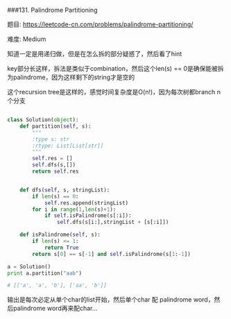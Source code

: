 ###131. Palindrome Partitioning

题目:
<https://leetcode-cn.com/problems/palindrome-partitioning/>


难度:
Medium

知道一定是用递归做，但是在怎么拆的部分疑惑了，然后看了hint

key部分长这样，拆法是类似于combination，然后这个len(s) == 0是确保能被拆为palindrome，因为这样剩下的string才是空的


这个recursion tree是这样的，感觉时间复杂度是O(n!)，因为每次树都branch n个分支

```py

class Solution(object):
    def partition(self, s):
        """
        :type s: str
        :rtype: List[List[str]]
        """
        self.res = []
        self.dfs(s,[])
        return self.res


    def dfs(self, s, stringList):
        if len(s) == 0:
            self.res.append(stringList)
        for i in range(1,len(s)+1):
            if self.isPalindrome(s[:i]):
                self.dfs(s[i:],stringList + [s[:i]])

    def isPalindrome(self, s):
        if len(s) <= 1:
            return True
        return s[0] == s[-1] and self.isPalindrome(s[1:-1])

a = Solution()
print a.partition("aab")

# [['a', 'a', 'b'], ['aa', 'b']]
```

输出是每次必定从单个char的list开始，然后单个char 配 palindrome word，然后palindrome word再来配char...